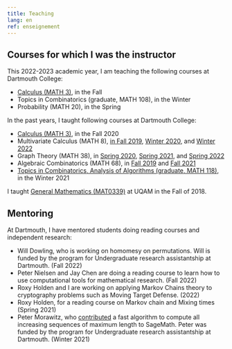 ```yaml
---
title: Teaching
lang: en
ref: enseignement
---
```



## Courses for which I was the instructor

This 2022-2023 academic year, I am teaching the following courses at Dartmouth College:
 * [Calculus (MATH 3)](https://math.dartmouth.edu/~m3f22), in the Fall
 * Topics in Combinatorics (graduate, MATH 108), in the Winter
 * Probability (MATH 20), in the Spring

In the past years, I taught following courses at Dartmouth College:
 * [Calculus (MATH 3)](https://math.dartmouth.edu/~m3f20), in the Fall 2020
 * Multivariate Calculus (MATH 8), [in Fall 2019](https://math.dartmouth.edu/~m8f19), [Winter 2020](https://math.dartmouth.edu/~m8w20), and [Winter 2022](https://math.dartmouth.edu/~m8w22)
 * Graph Theory (MATH 38), in [Spring 2020](https://math.dartmouth.edu/~m38s20), [Spring 2021](https://math.dartmouth.edu/~m38s21), and [Spring 2022](https://math.dartmouth.edu/~m38s22)
 * Algebraic Combinatorics (MATH 68), in [Fall 2019](https://math.dartmouth.edu/~m68f19) and [Fall 2021](https://math.dartmouth.edu/~m68f21)
 * [Topics in Combinatorics, Analysis of Algorithms (graduate, MATH 118)](https://canvas.dartmouth.edu/courses/44288), in the Winter 2021


I taught [General Mathematics (MAT0339)](mat0339.html) at UQAM in the Fall of 2018.


## Mentoring

At Dartmouth, I have mentored students doing reading courses and independent research:
* Will Dowling, who is working on homomesy on permutations. Will is funded by the program for Undergraduate research assistantship at Dartmouth. (Fall 2022)
* Peter Nielsen and Jay Chen are doing a reading course to learn how to use computational tools for mathematical research. (Fall 2022)
* Roxy Holden and I are working on applying Markov Chains theory to cryptography problems such as Moving Target Defense. (2022)
* Roxy Holden, for a reading course on Markov chain and Mixing times (Spring 2021)
* Peter Morawitz, who [contributed](https://trac.sagemath.org/ticket/31451) a fast algorithm to compute all increasing sequences of maximum length to SageMath. Peter was funded by the program for Undergraduate research assistantship at Dartmouth. (Winter 2021)

